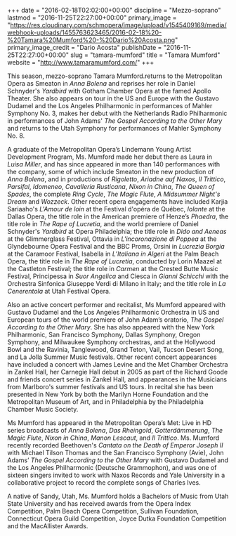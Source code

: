 +++
date = "2016-02-18T02:02:00+00:00"
discipline = "Mezzo-soprano"
lastmod = "2016-11-25T22:27:00+00:00"
primary_image = "https://res.cloudinary.com/schmopera/image/upload/v1545409169/media/webhook-uploads/1455763623465/2016-02-18%20-%20Tamara%20Mumford%20-%20Dario%20Acosta.png"
primary_image_credit = "Dario Acosta"
publishDate = "2016-11-25T22:27:00+00:00"
slug = "tamara-mumford"
title = "Tamara Mumford"
website = "http://www.tamaramumford.com/"
+++

This season, mezzo-soprano Tamara Mumford.returns to the Metropolitan Opera as Smeaton in *Anna Bolena* and reprises her role in Daniel Schnyder's *Yardbird* with Gotham Chamber Opera at the famed Apollo Theater. She also appears on tour in the US and Europe with the Gustavo Dudamel and the Los Angeles Philharmonic in performances of Mahler Symphony No. 3, makes her debut with the Netherlands Radio Philharmonic in performances of John Adams' *The Gospel According to the Other Mary* and returns to the Utah Symphony for performances of Mahler Symphony No. 8. 

A graduate of the Metropolitan Opera’s Lindemann Young Artist Development Program, Ms. Mumford made her debut there as Laura in *Luisa Miller*, and has since appeared in more than 140 performances with the company, some of which include Smeaton in the new production of *Anna Bolena*, and in productions of *Rigoletto*, *Ariadne auf Naxos*, *Il Trittico*, *Parsifal*, *Idomeneo*, *Cavalleria Rusticana*, *Nixon in China*, *The Queen of Spades*, the complete *Ring Cycle*, *The Magic Flute*, *A Midsummer Night's Dream* and *Wozzeck*. Other recent opera engagements have included Karjia Sariaaho's *L'Amour de loin* at the Festival d'opéra de Québec, *Iolante* at the Dallas Opera, the title role in the American premiere of Henze’s *Phaedra*, the title role in *The Rape of Lucretia*, and the world premiere of Daniel Schnyder's *Yardbird* at Opera Philadelphia; the title role in *Dido and Aeneas* at the Glimmerglass Festival, Ottavia in *L'incoronazione di Poppea* at the Glyndebourne Opera Festival and the BBC Proms, Orsini in *Lucrezia Borgia* at the Caramoor Festival, Isabella in *L’Italiana in Algeri* at the Palm Beach Opera, the title role in *The Rape of Lucretia*, conducted by Lorin Maazel at the Castleton Festival; the title role in *Carmen* at the Crested Butte Music Festival, Principessa in *Suor Angelica* and Ciesca in *Gianni Schicchi* with the Orchestra Sinfonica Giuseppe Verdi di Milano in Italy; and the title role in *La Cenerentola* at Utah Festival Opera.

Also an active concert performer and recitalist, Ms Mumford appeared with Gustavo Dudamel and the Los Angeles Philharmonic Orchestra  in US and European tours of the world premiere of John Adam’s oratorio, *The Gospel According to the Other Mary*. She has also appeared with the New York Philharmonic, San Francisco Symphony, Dallas Symphony, Oregon Symphony, and Milwaukee Symphony orchestras, and at the Hollywood Bowl and the Ravinia, Tanglewood, Grand Teton, Vail, Tucson Desert Song, and La Jolla Summer Music festivals.  Other recent concert appearances have included a concert with James Levine and the Met Chamber Orchestra in Zankel Hall, her Carnegie Hall debut in 2005 as part of the Richard Goode and friends concert series in Zankel Hall, and appearances in the Musicians from Marlboro's summer festivals and US tours. In recital she has been presented in New York by both the Marilyn Horne Foundation and the Metropolitan Museum of Art, and in Philadelphia by the Philadelphia Chamber Music Society.

Ms Mumford has appeared in the Metropolitan Opera’s Met: Live in HD series broadcasts of *Anna Bolena*, *Das Rheingold*, *Gotterdämmerung*, *The Magic Flute*, *Nixon in China*, *Manon Lescaut*, and *Il Trittico*.  Ms. Mumford recently recorded Beethoven's *Cantata on the Death of Emperor Joseph II* with Michael Tilson Thomas and the San Francisco Symphony (Avie), John Adams’ *The Gospel According to the Other Mary* with Gustavo Dudamel and the Los Angeles Philharmonic (Deutsche Grammophon), and was one of sixteen singers invited to work with Naxos Records and Yale University in a collaborative project to record the complete songs of Charles Ives.  

A native of Sandy, Utah, Ms. Mumford holds a Bachelors of Music from Utah State University and has received awards from the Opera Index Competition, Palm Beach Opera Competition, Sullivan Foundation, Connecticut Opera Guild Competition, Joyce Dutka Foundation Competition and the MacAllister Awards.  
